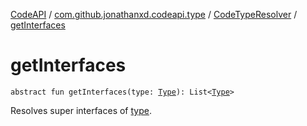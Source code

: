 [CodeAPI](../../index.md) / [com.github.jonathanxd.codeapi.type](../index.md) / [CodeTypeResolver](index.md) / [getInterfaces](.)

# getInterfaces

`abstract fun getInterfaces(type: `[`Type`](http://docs.oracle.com/javase/6/docs/api/java/lang/reflect/Type.html)`): List<`[`Type`](http://docs.oracle.com/javase/6/docs/api/java/lang/reflect/Type.html)`>`

Resolves super interfaces of [type](get-interfaces.md#com.github.jonathanxd.codeapi.type.CodeTypeResolver$getInterfaces(java.lang.reflect.Type)/type).

